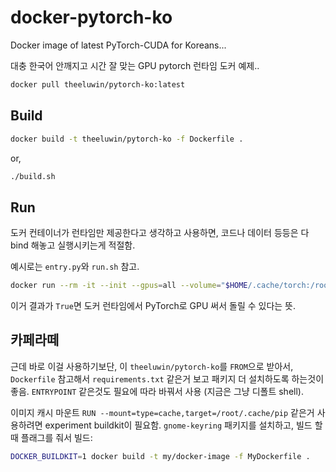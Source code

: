 # docker-pytorch-ko

Docker image of latest PyTorch-CUDA for Koreans...

대충 한국어 안깨지고 시간 잘 맞는 GPU pytorch 런타임 도커 예제..

```bash
docker pull theeluwin/pytorch-ko:latest
```

## Build

```bash
docker build -t theeluwin/pytorch-ko -f Dockerfile .
```

or,

```bash
./build.sh
```

## Run

도커 컨테이너가 런타임만 제공한다고 생각하고 사용하면, 코드나 데이터 등등은 다 bind 해놓고 실행시키는게 적절함.

예시로는 `entry.py`와 `run.sh` 참고.

```bash
docker run --rm -it --init --gpus=all --volume="$HOME/.cache/torch:/root/.cache/torch" --volume="$PWD:/workspace" theeluwin/pytorch-ko python entry.py
```

이거 결과가 `True`면 도커 런타임에서 PyTorch로 GPU 써서 돌릴 수 있다는 뜻.

## 카페라떼

근데 바로 이걸 사용하기보단, 이 `theeluwin/pytorch-ko`를 `FROM`으로 받아서, `Dockerfile` 참고해서 `requirements.txt` 같은거 보고 패키지 더 설치하도록 하는것이 좋음. `ENTRYPOINT` 같은것도 필요에 따라 바꿔서 사용 (지금은 그냥 디폴트 shell).

이미지 캐시 마운트 `RUN --mount=type=cache,target=/root/.cache/pip` 같은거 사용하려면 experiment buildkit이 필요함. `gnome-keyring` 패키지를 설치하고, 빌드 할때 플래그를 줘서 빌드:

```bash
DOCKER_BUILDKIT=1 docker build -t my/docker-image -f MyDockerfile .
```

